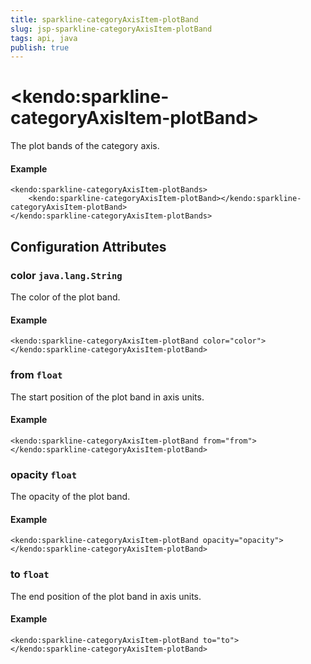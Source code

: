 ```yaml
---
title: sparkline-categoryAxisItem-plotBand
slug: jsp-sparkline-categoryAxisItem-plotBand
tags: api, java
publish: true
---
```


# \<kendo:sparkline-categoryAxisItem-plotBand\>

The plot bands of the category axis.

#### Example
    <kendo:sparkline-categoryAxisItem-plotBands>
        <kendo:sparkline-categoryAxisItem-plotBand></kendo:sparkline-categoryAxisItem-plotBand>
    </kendo:sparkline-categoryAxisItem-plotBands>

## Configuration Attributes

### color `java.lang.String`

The color of the plot band.

#### Example
    <kendo:sparkline-categoryAxisItem-plotBand color="color">
    </kendo:sparkline-categoryAxisItem-plotBand>

### from `float`

The start position of the plot band in axis units.

#### Example
    <kendo:sparkline-categoryAxisItem-plotBand from="from">
    </kendo:sparkline-categoryAxisItem-plotBand>

### opacity `float`

The opacity of the plot band.

#### Example
    <kendo:sparkline-categoryAxisItem-plotBand opacity="opacity">
    </kendo:sparkline-categoryAxisItem-plotBand>

### to `float`

The end position of the plot band in axis units.

#### Example
    <kendo:sparkline-categoryAxisItem-plotBand to="to">
    </kendo:sparkline-categoryAxisItem-plotBand>

